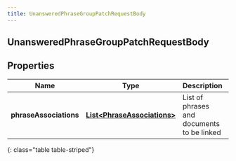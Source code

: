 ```yaml
---
title: UnansweredPhraseGroupPatchRequestBody
---
```

## UnansweredPhraseGroupPatchRequestBody


## Properties

| Name | Type | Description | Notes |
| ------------ | ------------- | ------------- | ------------- |
| **phraseAssociations** | <!----><!---->[**List&lt;PhraseAssociations&gt;**](PhraseAssociations.html)<!----> | List of phrases and documents to be linked |  |
{: class="table table-striped"}



